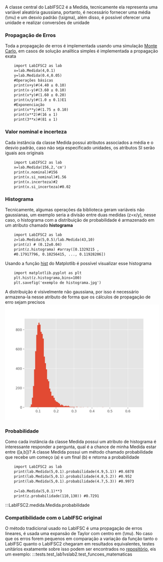A classe central do LabIFSC2 é a Medida, tecnicamente ela 
representa uma variável aleatória gaussiana, portanto,
é necessário fornecer uma média \(\mu\) e um desvio padrão
\(\sigma\), além disso, é possível oferecer uma unidade
e realizar conversões de unidade
### Propagação de Erros
Toda a propagação de erros é implementada usando uma simulação
[Monte Carlo](../Propagação%20de%20Erros/montecarlo.md), em casos
de solução analítica simples é implementada a propagação exata
```{.py3 title='Operações básicas'}
    import LabIFSC2 as lab
    x=lab.Medida(4,0.1)
    y=lab.Medida(0.4,0.05)
    #Operações básicas
    print(x+y)#(4.40 ± 0.10) 
    print(x-y)#(3.60 ± 0.10) 
    print(x*y)#(1.60 ± 0.20) 
    print(x/y)#(1.0 ± 0.1)E1 
    #Exponenciação
    print(x**y)#(1.75 ± 0.10) 
    print(x**2)#(16 ± 1)
    print(3**x)#(81 ± 1)
```
### Valor nominal e incerteza
Cada instância da classe Medida possui atributos
associados a média e o desvio padrão, caso
não seja especificado unidades, os atributos
SI serão iguais aos originais
```{.py3 title='Valor nominal e incerteza de uma medida'}
    import LabIFSC2 as lab
    x=lab.Medida(156,2,'cm')
    print(x.nominal)#156
    print(x.si_nominal)#1.56
    print(x.incerteza)#2
    print(x.si_incerteza)#0.02
```
### Histograma
Tecnicamente, algumas operações da biblioteca geram variáveis não gaussianas,
um exemplo seria a divisão entre duas medidas \(z=x/y\), nesse caso, o histograma
com a distribuição de probabilidade é armazenado em um atributo chamado **histograma**
```{.py3 title='Histograma de uma medida'}
    import LabIFSC2 as lab
    z=lab.Medida(5,0.5)/lab.Medida(43,10)
    print(z) # (0.12±0.04)
    print(z.histograma) #array([0.1329215 , 
    #0.17917796, 0.10256415, ..., 0.11928206])
```
Usando a função [hist](https://matplotlib.org/stable/api/_as_gen/matplotlib.pyplot.hist.html) do Matplotlib é possível visualizar esse histograma
```{.py3 title='Plotando histograma'}
    import matplotlib.pyplot as plt
    plt.hist(z.histograma,bins=100)
    plt.savefig('exemplo de histograma.jpg')
```
A distribuição é visivelmente não gaussiana, por isso é 
necessário armazena-la nesse atributo de forma que os 
cálculos de propagação de erro sejam precisos
![Image](exemplo_histograma_medida.jpg)
### Probabilidade
Como cada instância da classe Medida possui um atributo de histograma
é interessante responder a pergunta, qual é a chance de minha Medida
estar entre \([a,b]\)? A classe Medida possui um método chamado
probabilidade que recebe um começo \(a\) e um final \(b\) e
retorna a probabilidade  
```{.py3 title='Probabilidade de uma Medida'}
    import LabIFSC2 as lab
    print(lab.Medida(5,0.1).probabilidade(4.9,5.1)) #0.6878
    print(lab.Medida(5,0.1).probabilidade(4.8,5.2)) #0.952
    print(lab.Medida(5,0.1).probabilidade(4.7,5.3)) #0.9973

    z=lab.Medida(5,0.1)**3
    print(z.probabilidade(110,130)) #0.7291
```
:::LabIFSC2.medida.Medida.probabilidade

### Compatibilidade com o LabIFSC original
O método tradicional usado no LabIFSC é uma propagação de erros lineares, é usada uma expansão de Taylor com centro em \(\mu\).
No caso que os erros forem pequenos em comparação a variação da função
tanto o LabIFSC quanto o LabIFSC2 chegaram em resultados equivalentes,
testes unitários exatamente sobre isso podem ser encontrados
no [repositório](https://github.com/viniciusdutra314/LabIFSC2/blob/main/tests/test_lab1vslab2.py), eis um exemplo:
:::tests.test_lab1vslab2.test_funcoes_matematicas